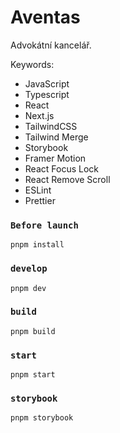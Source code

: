 # Aventas

Advokátní kancelář.

Keywords:

- JavaScript
- Typescript
- React
- Next.js
- TailwindCSS
- Tailwind Merge
- Storybook
- Framer Motion
- React Focus Lock
- React Remove Scroll
- ESLint
- Prettier

### `Before launch`

```
pnpm install
```

### `develop`

```
pnpm dev
```

### `build`

```
pnpm build
```

### `start`

```
pnpm start
```

### `storybook`

```
pnpm storybook
```
